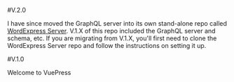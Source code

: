 #V.2.0

I have since moved the GraphQL server into its own stand-alone repo called [WordExpress Server](https://github.com/ramsaylanier/WordExpress-Server). V.1.X of this repo included the GraphQL server and schema, etc. If you are migrating from V.1.X, you'll first need to clone the WordExpress Server repo and follow the instructions on setting it up.

#V.1.0

Welcome to VuePress
